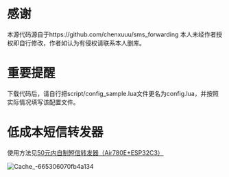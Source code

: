 # 感谢
本源代码源自于https://github.com/chenxuuu/sms_forwarding
本人未经作者授权即自行修改，作者如认为有侵权请联系本人删库。

# 重要提醒
下载代码后，请自行把script/config_sample.lua文件更名为config.lua，并按照实际情况填写该配置文件。

# 低成本短信转发器

使用方法见[50元内自制短信转发器（Air780E+ESP32C3）](https://www.chenxublog.com/2022/10/28/19-9-sms-forwarding-air780e-esp32c3.html)

![Cache_-665306070fb4a134](https://github.com/kukudemajia/luatos_sms_forwarding_esp32c3/assets/17118600/e20ba763-7e7e-40a8-a28f-65c289471cf4)
